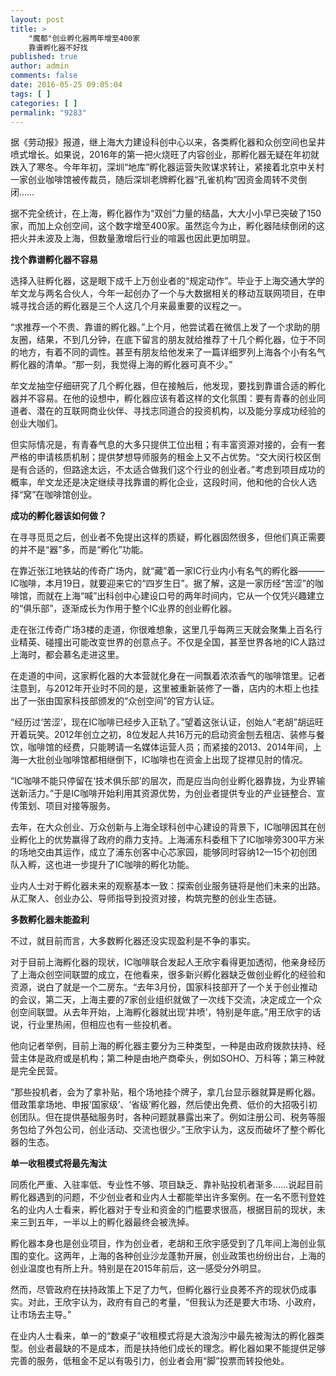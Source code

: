 ```yaml
---
layout: post
title: >
    "魔都"创业孵化器两年增至400家
    靠谱孵化器不好找
published: true
author: admin
comments: false
date: 2016-05-25 09:05:04
tags: [ ]
categories: [ ]
permalink: "9283"
---
```

据《劳动报》报道，继上海大力建设科创中心以来，各类孵化器和众创空间也呈井喷式增长。如果说，2016年的第一把火烧旺了内容创业，那孵化器无疑在年初就跌入了寒冬。今年年初，深圳“地库”孵化器运营失败谋求转让，紧接着北京中关村一家创业咖啡馆被传裁员，随后深圳老牌孵化器“孔雀机构”因资金周转不灵倒闭……

据不完全统计，在上海，孵化器作为“双创”力量的结晶，大大小小早已突破了150家，而加上众创空间，这个数字增至400家。虽然迄今为止，孵化器陆续倒闭的这把火并未波及上海，但数量激增后行业的喧嚣也因此更加明显。

**找个靠谱孵化器不容易**

选择入驻孵化器，这是眼下成千上万创业者的“规定动作”。毕业于上海交通大学的牟文龙与两名合伙人，今年一起创办了一个与大数据相关的移动互联网项目，在申城寻找合适的孵化器是三个人这几个月来最重要的议程之一。

“求推荐一个不贵、靠谱的孵化器。”上个月，他尝试着在微信上发了一个求助的朋友圈，结果，不到几分钟，在底下留言的朋友就给推荐了十几个孵化器，位于不同的地方，有着不同的调性。甚至有朋友给他发来了一篇详细罗列上海各个小有名气孵化器的清单。“那一刻，我觉得上海的孵化器可真不少。”

牟文龙抽空仔细研究了几个孵化器，但在接触后，他发现，要找到靠谱合适的孵化器并不容易。在他的设想中，孵化器应该有着这样的文化氛围：要有青春的创业同道者、潜在的互联网商业伙伴、寻找志同道合的投资机构，以及能分享成功经验的创业大咖们。

但实际情况是，有青春气息的大多只提供工位出租；有丰富资源对接的，会有一套严格的申请核质机制；提供梦想导师服务的租金上又不占优势。“交大闵行校区倒是有合适的，但路途太远，不太适合做我们这个行业的创业者。”考虑到项目成功的概率，牟文龙还是决定继续寻找靠谱的孵化企业，这段时间，他和他的合伙人选择“窝”在咖啡馆创业。

**成功的孵化器该如何做？**

在寻寻觅觅之后，创业者不免提出这样的质疑，孵化器固然很多，但他们真正需要的并不是“器”多，而是“孵化”功能。

在靠近张江地铁站的传奇广场内，就“藏”着一家IC行业内小有名气的孵化器———IC咖啡，本月19日，就要迎来它的“四岁生日”。据了解，这是一家历经“苦涩”的咖啡馆，而就在上海“喊”出科创中心建设口号的两年时间内，它从一个仅凭兴趣建立的“俱乐部”，逐渐成长为作用于整个IC业界的创业孵化器。

走在张江传奇广场3楼的走道，你很难想象，这里几乎每两三天就会聚集上百名行业精英、碰撞出可能改变世界的创意点子。不仅是全国，甚至世界各地的IC人路过上海时，都会慕名走进这里。

在走道的中间，这家孵化器的大本营就化身在一间飘着浓浓香气的咖啡馆里。记者注意到，与2012年开业时不同的是，这里被重新装修了一番，店内的木柜上也挂出了一张由国家科技部颁发的“众创空间”的官方认证。

“经历过‘苦涩’，现在IC咖啡已经步入正轨了。”望着这张认证，创始人“老胡”胡运旺开着玩笑。2012年创立之初，8位发起人共16万元的启动资金刨去租店、装修与餐饮，咖啡馆的经费，只能聘请一名媒体运营人员；而紧接的2013、2014年间，上海一大批创业咖啡馆都相继倒下，IC咖啡也在资金上出现了捉襟见肘的情况。

“IC咖啡不能只停留在‘技术俱乐部’的层次，而是应当向创业孵化器靠拢，为业界输送新活力。”于是IC咖啡开始利用其资源优势，为创业者提供专业的产业链整合、宣传策划、项目对接等服务。

去年，在大众创业、万众创新与上海全球科创中心建设的背景下，IC咖啡因其在创业孵化上的优势赢得了政府的鼎力支持。上海浦东科委租下了IC咖啡旁300平方米的场地交由其运作，成立了浦东创客中心芯家园，能够同时容纳12—15个初创团队入孵，这也进一步提升了IC咖啡的孵化功能。

业内人士对于孵化器未来的观察基本一致：探索创业服务链将是他们未来的出路。从汇聚人、创业办公、导师指导到投资对接，构筑完整的创业生态链。

**多数孵化器未能盈利**

不过，就目前而言，大多数孵化器还没实现盈利是不争的事实。

对于目前上海孵化器的现状，IC咖啡联合发起人王欣宇看得更加透彻，他亲身经历了上海众创空间联盟的成立，在他看来，很多新兴孵化器缺乏做创业孵化的经验和资源，说白了就是一个二房东。“去年3月份，国家科技部开了一个关于创业推动的会议，第二天，上海主要的7家创业组织就做了一次线下交流，决定成立一个众创空间联盟。从去年开始，上海孵化器就出现‘井喷’，特别是年底。”用王欣宇的话说，行业里热闹，但相应也有一些投机者。

他向记者举例，目前上海的孵化器主要分为三种类型，一种是由政府拨款扶持、经营主体是政府或是机构；第二种是由地产商牵头，例如SOHO、万科等；第三种就是完全民营。

“那些投机者，会为了拿补贴，租个场地挂个牌子，拿几台显示器就算是孵化器。借政策拿场地、申报‘国家级’、‘省级’孵化器，然后使出免费、低价的大招吸引初创团队。但在提供基础服务时，各种问题就暴露出来了。例如注册公司、税务等服务包给了外包公司，创业活动、交流也很少。”王欣宇认为，这反而破坏了整个孵化器的生态。

**单一收租模式将最先淘汰**

同质化严重、入驻率低、专业性不够、项目缺乏、靠补贴投机者渐多……说起目前孵化器遇到的问题，不少创业者和业内人士都能举出许多案例。在一名不愿刊登姓名的业内人士看来，孵化器对于专业和资金的门槛要求很高，根据目前的现状，未来三到五年，一半以上的孵化器最终会被洗掉。




孵化器本身也是创业项目，作为创业者，老胡和王欣宇感受到了几年间上海创业氛围的变化。这两年，上海的各种创业沙龙蓬勃开展，创业政策也纷纷出台，上海的创业温度也有所上升。特别是在2015年前后，这一感受分外明显。

然而，尽管政府在扶持政策上下足了力气，但孵化器行业良莠不齐的现状仍成事实。对此，王欣宇认为，政府有自己的考量，“但我认为还是要大市场、小政府，让市场去主导。”

在业内人士看来，单一的“数桌子”收租模式将是大浪淘沙中最先被淘汰的孵化器类型。创业者最缺的不是成本，而是扶持他们成长的理念。孵化器如果不能提供足够完善的服务，低租金不足以有吸引力，创业者会用“脚”投票而转投他处。